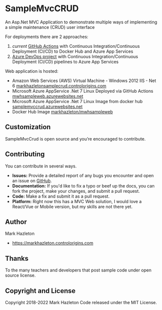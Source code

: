 # SampleMvcCRUD
An Asp.Net MVC Application to demonstrate multiple ways of implementing a simple maintenance (CRUD) user interface

For deployments there are 2 approaches:

1)  *current* [GitHub Actions](https://github.com/markhazleton/SampleMvcCRUD/actions) with Continuous Integration/Continuous Deployment (CI/CD) to Docker Hub and Azure App Services 
2)  [Azure DevOps project](https://dev.azure.com/markhazleton/SampleMvcCRUD) with Continuous Integration/Continuous Deployment (CI/CD) pipelines to Azure App Services 

Web application is hosted:
- Amazon Web Services (AWS)  Virtual Machine - Windows 2012 IIS - Net 6 [markhazletonsamplecrud.controlorigins.com](https://markhazletonsamplecrud.controlorigins.com/)
- Microsoft Azure AppService .Net 7 Linux Deployed via GitHub Actions [mwhsampleweb.azurewebsites.net](https://mwhsampleweb.azurewebsites.net/) 
- Microsoft Azure AppService .Net 7 Linux Image from docker hub [samplemvccrud.azurewebsites.net](https://samplemvccrud.azurewebsites.net/) 
- Docker Hub Image [markhazleton/mwhsampleweb](https://hub.docker.com/r/markhazleton/mwhsampleweb)

## Customization

SampleMvcCrud is open source and you’re encouraged to contribute.

## Contributing

You can contribute in several ways.
- **Issues:** Provide a detailed report of any bugs you encounter and open an issue on [GitHub](https://github.com/markhazleton/SampleMvcCrud/issues).
- **Documentation:** If you'd like to fix a typo or beef up the docs, you can fork the project, make your changes, and submit a pull request.
- **Code:** Make a fix and submit it as a pull request. 
- **Platform:**  Right now this has a MVC Web solution, I would love a React/Vue or Mobile version, but my skills are not there yet. 

## Author

Mark Hazleton
+ https://markhazleton.controlorigins.com 

## Thanks
To the many teachers and developers that post sample code under open source license.

## Copyright and License
Copyright 2018-2022 Mark Hazleton
Code released under the MIT License.


